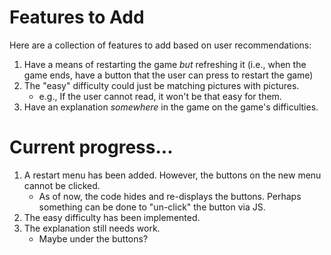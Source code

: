 # Features to Add

Here are a collection of features to add based on user recommendations:

1.  Have a means of restarting the game *but* refreshing it (i.e., when the game ends, have a button that the user can press to restart the game)
1.  The "easy" difficulty could just be matching pictures with pictures.
    - e.g., If the user cannot read, it won't be that easy for them.
1.  Have an explanation *somewhere* in the game on the game's difficulties.

# Current progress...

1.  A restart menu has been added.  However, the buttons on the new menu cannot be clicked.
    - As of now, the code hides and re-displays the buttons.  Perhaps something can be done to "un-click" the button via JS.
1.  The easy difficulty has been implemented.
1.  The explanation still needs work.
    - Maybe under the buttons?
